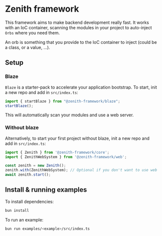 # Zenith framework

This framework aims to make backend development really fast.
It works with an IoC container, scanning the modules in your project to auto-inject `Orbs` where you need them.

An orb is something that you provide to the IoC container to inject (could be a class, or a value, ...).

## Setup

### Blaze

`Blaze` is a starter-pack to accelerate your application bootstrap.
To start, init a new repo and add in `src/index.ts`:
```ts
import { startBlaze } from "@zenith-framework/blaze";
startBlaze(); 
```

This will automatically scan your modules and use a web server.

### Without blaze

Alternatively, to start your first project without blaze, init a new repo and add in `src/index.ts`:
```ts
import { Zenith } from '@zenith-framework/core';
import { ZenithWebSystem } from '@zenith-framework/web';

const zenith = new Zenith();
zenith.with(ZenithWebSystem); // Optional if you don't want to use web server features
await zenith.start();
```

## Install & running examples

To install dependencies:

```bash
bun install
```

To run an example:

```bash
bun run examples/<example>/src/index.ts
```